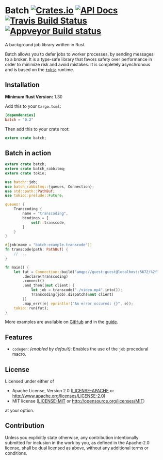 # Batch [![Crates.io][crates-badge]][crates-url] [![API Docs][docs-badge]][docs-url] [![Travis Build Status][travis-badge]][travis-url] [![Appveyor Build status][appveyor-badge]][appveyor-url]

[crates-badge]: https://img.shields.io/crates/v/batch.svg
[crates-url]: https://crates.io/crates/batch
[docs-badge]: https://docs.rs/batch/badge.svg?version=0.1
[docs-url]: https://docs.rs/batch/0.1
[travis-badge]: https://travis-ci.org/kureuil/batch-rs.svg?branch=master
[travis-url]: https://travis-ci.org/kureuil/batch-rs
[appveyor-badge]: https://ci.appveyor.com/api/projects/status/p8390hfhs1ndmrv9/branch/master?svg=true
[appveyor-url]: https://ci.appveyor.com/project/kureuil/batch-rs/branch/master

A background job library written in Rust.

Batch allows you to defer jobs to worker processes, by sending messages to a broker. It is a type-safe library that favors safety over performance in order to minimize risk and avoid mistakes. It is completely asynchronous and is based on the [`tokio`] runtime.

[`tokio`]: https://crates.io/crates/tokio

## Installation

**Minimum Rust Version:** 1.30

Add this to your `Cargo.toml`:

```toml
[dependencies]
batch = "0.2"
```

Then add this to your crate root:

```rust
extern crate batch;
```

## Batch in action

```rust
extern crate batch;
extern crate batch_rabbitmq;
extern crate tokio;

use batch::job;
use batch_rabbitmq::{queues, Connection};
use std::path::PathBuf;
use tokio::prelude::Future;

queues! {
    Transcoding {
        name = "transcoding",
        bindings = [
            self::transcode,
        ]
    }
}

#[job(name = "batch-example.transcode")]
fn transcode(path: PathBuf) {
    // ...
}

fn main() {
    let fut = Connection::build("amqp://guest:guest@localhost:5672/%2f")
        .declare(Transcoding)
        .connect()
        .and_then(|mut client| {
            let job = transcode("./video.mp4".into());
            Transcoding(job).dispatch(&mut client)
        })
        .map_err(|e| eprintln!("An error occured: {}", e));
    tokio::run(fut);
}
```

More examples are available on [GitHub][gh-examples] and in the [guide][user-guide].

[gh-examples]: https://github.com/kureuil/batch-rs/tree/master/examples
[user-guide]: https://kureuil.github.io/batch-rs/

## Features

* `codegen`: *(enabled by default)*: Enables the use of the `job` procedural macro.

## License

Licensed under either of

 * Apache License, Version 2.0
   ([LICENSE-APACHE](LICENSE-APACHE) or http://www.apache.org/licenses/LICENSE-2.0)
 * MIT license
   ([LICENSE-MIT](LICENSE-MIT) or http://opensource.org/licenses/MIT)

at your option.

## Contribution

Unless you explicitly state otherwise, any contribution intentionally submitted for inclusion in the work by you, as defined in the Apache-2.0 license, shall be dual licensed as above, without any additional terms or conditions.
